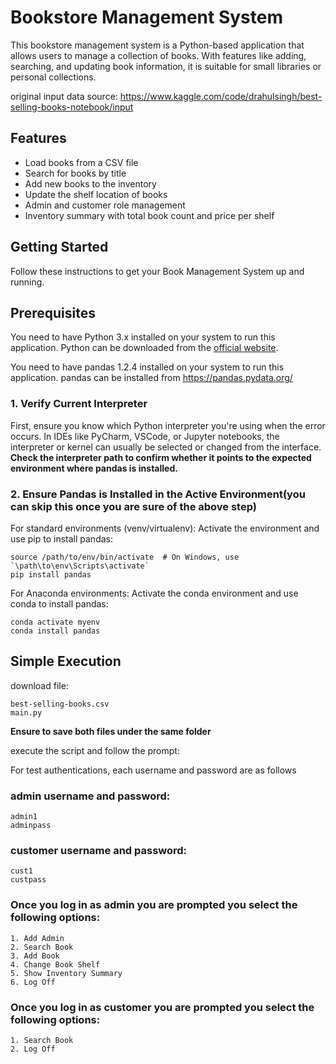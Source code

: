 # Bookstore Management System

This bookstore management system is a Python-based application that allows users to manage a collection of books. With features like adding, searching, and updating book information, it is suitable for small libraries or personal collections.

original input data source: https://www.kaggle.com/code/drahulsingh/best-selling-books-notebook/input

## Features

- Load books from a CSV file
- Search for books by title
- Add new books to the inventory
- Update the shelf location of books
- Admin and customer role management
- Inventory summary with total book count and price per shelf

## Getting Started

Follow these instructions to get your Book Management System up and running.

## Prerequisites

You need to have Python 3.x installed on your system to run this application. Python can be downloaded from the [official website](https://www.python.org/downloads/).

You need to have pandas 1.2.4 installed on your system to run this application. pandas can be installed from https://pandas.pydata.org/

### 1. Verify Current Interpreter

First, ensure you know which Python interpreter you're using when the error occurs. In IDEs like PyCharm, VSCode, or Jupyter notebooks, the interpreter or kernel can usually be selected or changed from the interface. **Check the interpreter path to confirm whether it points to the expected environment where pandas is installed.**

### 2. Ensure Pandas is Installed in the Active Environment(you can skip this once you are sure of the above step)
For standard environments (venv/virtualenv):
Activate the environment and use pip to install pandas:

    source /path/to/env/bin/activate  # On Windows, use `\path\to\env\Scripts\activate`
    pip install pandas
    
For Anaconda environments:
Activate the conda environment and use conda to install pandas:

    conda activate myenv
    conda install pandas


## Simple Execution
download file:

    best-selling-books.csv
    main.py
    
**Ensure to save both files under the same folder**

execute the script and follow the prompt:

For test authentications, each username and password are as follows

### admin username and password:
    admin1
    adminpass

### customer username and password:
    cust1
    custpass

### Once you log in as **admin** you are prompted you select the following options:
    1. Add Admin
    2. Search Book
    3. Add Book
    4. Change Book Shelf
    5. Show Inventory Summary
    6. Log Off
    
### Once you log in as **customer** you are prompted you select the following options:
    1. Search Book
    2. Log Off

